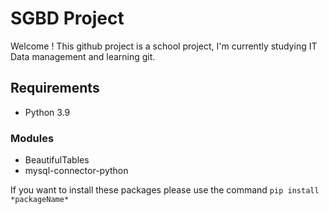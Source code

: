 # SGBD Project

Welcome !
This github project is a school project, I'm currently studying IT Data management and learning git. 

## Requirements

- Python 3.9 

### Modules

- BeautifulTables
- mysql-connector-python

If you want to install these packages please use the command `pip install *packageName*`
